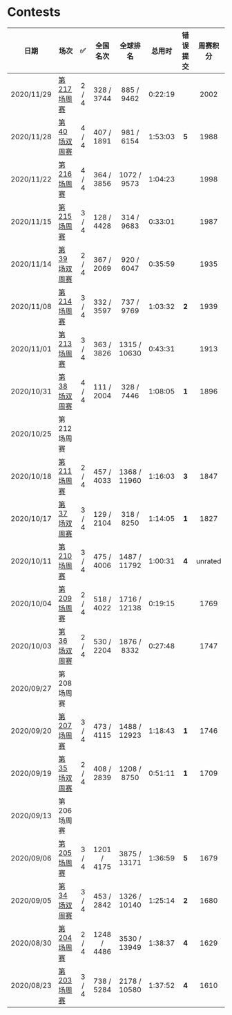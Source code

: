 # Contests

| 日期 | 场次 | ✅ | 全国名次 | 全球排名 | 总用时 | 错误提交 | 周赛积分 |
| -- | -- | :--: | :--: | :--: | :--: | :--: | :--: |
| 2020/11/29 | [第 217 场周赛](https://github.com/Mathstarry/Leetcode/blob/master/contests/overview/weekly/weekly_217.md) | 2 / 4 | 328 / 3744 | 885 / 9462 | 0:22:19 |  | 2002 |
| 2020/11/28 | [第 40 场双周赛](https://github.com/Mathstarry/Leetcode/blob/master/contests/overview/biweekly/biweekly_040.md) | 4 / 4 | 407 / 1891 | 981 / 6154 | 1:53:03 | **5** | 1988 |
| 2020/11/22 | [第 216 场周赛](https://github.com/Mathstarry/Leetcode/blob/master/contests/overview/weekly/weekly_216.md) | 4 / 4 | 364 / 3856 | 1072 / 9573 | 1:04:23 |  | 1998 |
| 2020/11/15 | [第 215 场周赛](https://github.com/Mathstarry/Leetcode/blob/master/contests/overview/weekly/weekly_215.md) | 3 / 4 | 128 / 4428 | 314 / 9683 | 0:33:01 |  | 1987 |
| 2020/11/14 | [第 39 场双周赛](https://github.com/Mathstarry/Leetcode/blob/master/contests/overview/biweekly/biweekly_039.md) | 2 / 4 | 367 / 2069 | 920 / 6047 | 0:35:59 |  | 1935 |
| 2020/11/08 | [第 214 场周赛](https://github.com/Mathstarry/Leetcode/blob/master/contests/overview/weekly/weekly_214.md) | 3 / 4 | 332 / 3597 | 737 / 9769 | 1:03:32 | **2** | 1939 |
| 2020/11/01 | [第 213 场周赛](https://github.com/Mathstarry/Leetcode/blob/master/contests/overview/weekly/weekly_213.md) | 3 / 4 | 363 / 3826 | 1315 / 10630 | 0:43:31 |  | 1913 |
| 2020/10/31 | [第 38 场双周赛](https://github.com/Mathstarry/Leetcode/blob/master/contests/overview/biweekly/biweekly_038.md) | 4 / 4 | 111 / 2004 | 328 / 7446 | 1:08:05 | **1** | 1896 |
| 2020/10/25 | 第 212 场周赛 | | |
| 2020/10/18 | [第 211 场周赛](https://github.com/Mathstarry/Leetcode/blob/master/contests/overview/weekly/weekly_211.md) | 2 / 4 | 457 / 4033 | 1368 / 11960 | 1:16:03 | **3** | 1847 |
| 2020/10/17 | [第 37 场双周赛](https://github.com/Mathstarry/Leetcode/blob/master/contests/overview/biweekly/biweekly_037.md) | 3 / 4 | 129 / 2104 | 318 / 8250 | 1:14:05 | **1** | 1827 | 
| 2020/10/11 | [第 210 场周赛](https://github.com/Mathstarry/Leetcode/blob/master/contests/overview/weekly/weekly_210.md) | 3 / 4 | 475 / 4006 | 1487 / 11792 | 1:00:31 | **4** | unrated |
| 2020/10/04 | [第 209 场周赛](https://github.com/Mathstarry/Leetcode/blob/master/contests/overview/weekly/weekly_209.md) | 2 / 4 | 518 / 4022 | 1716 / 12138 | 0:19:15 | | 1769 |
| 2020/10/03 | [第 36 场双周赛](https://github.com/Mathstarry/Leetcode/blob/master/contests/overview/biweekly/biweekly_036.md) | 2 / 4 | 530 / 2204 | 1876 / 8332 | 0:27:48 | | 1747 |
| 2020/09/27 | 第 208 场周赛 | | |
| 2020/09/20 | [第 207 场周赛](https://github.com/Mathstarry/Leetcode/blob/master/contests/overview/weekly/weekly_207.md) | 3 / 4 | 473 / 4115 | 1488 / 12923 | 1:18:43 | **1** | 1746 |
| 2020/09/19 | [第 35 场双周赛](https://github.com/Mathstarry/Leetcode/blob/master/contests/overview/biweekly/biweekly_035.md) | 2 / 4 | 408 / 2839 | 1208 / 8750 | 0:51:11 | **1** | 1709 |
| 2020/09/13 | 第 206 场周赛 | | |
| 2020/09/06 | [第 205 场周赛](https://github.com/Mathstarry/Leetcode/blob/master/contests/overview/weekly/weekly_205.md) | 3 / 4| 1201 / 4175 | 3875 / 13171 | 1:36:59 | **5** | 1679 |
| 2020/09/05 | [第 34 场双周赛](https://github.com/Mathstarry/Leetcode/blob/master/contests/overview/biweekly/biweekly_034.md) | 3 / 4 | 453 / 2842 | 1326 / 10140 | 1:25:14 | **2** | 1680 |
| 2020/08/30 | [第 204 场周赛](https://github.com/Mathstarry/Leetcode/blob/master/contests/overview/weekly/weekly_204.md) | 2 / 4 | 1248 / 4486 | 3530 / 13949 | 1:38:37 | **4** | 1629 |
| 2020/08/23 | [第 203 场周赛](https://github.com/Mathstarry/Leetcode/blob/master/contests/overview/weekly/weekly_203.md) | 3 / 4 | 738 / 5284 | 2178 / 10580 | 1:37:52 | **4** | 1610 |
